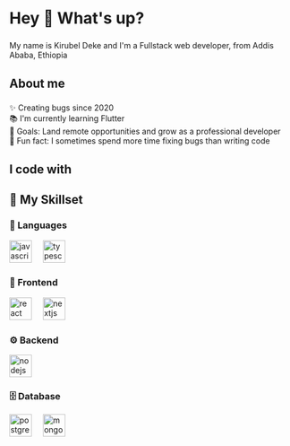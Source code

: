 <h1 align="left">Hey 👋 What's up?</h1>

###

<p align="left">My name is Kirubel Deke and I'm a Fullstack web developer, from Addis Ababa, Ethiopia</p>

###

<h2 align="left">About me</h2>

###

<p align="left">✨ Creating bugs since 2020<br>📚 I'm currently learning Flutter<br>🎯 Goals: Land remote opportunities and grow as a professional developer<br>🎲 Fun fact: I sometimes spend more time fixing bugs than writing code</p>

###

<h2 align="left">I code with</h2>

###

<h2 align="left">🚀 My Skillset</h2>

### 📝 Languages  
<div align="left">
  <img src="https://cdn.jsdelivr.net/gh/devicons/devicon/icons/javascript/javascript-original.svg" height="40" alt="javascript logo" />
  <img width="12" />
  <img src="https://cdn.jsdelivr.net/gh/devicons/devicon/icons/typescript/typescript-original.svg" height="40" alt="typescript logo" />
</div>

### 🎨 Frontend  
<div align="left">
  <img src="https://cdn.jsdelivr.net/gh/devicons/devicon/icons/react/react-original.svg" height="40" alt="react logo" />
  <img width="12" />
  <img src="https://cdn.jsdelivr.net/gh/devicons/devicon/icons/nextjs/nextjs-original.svg" height="40" alt="nextjs logo" />
</div>

### ⚙️ Backend  
<div align="left">
  <img src="https://cdn.jsdelivr.net/gh/devicons/devicon/icons/nodejs/nodejs-original.svg" height="40" alt="nodejs logo" />
</div>

### 🗄️ Database  
<div align="left">
  <img src="https://cdn.jsdelivr.net/gh/devicons/devicon/icons/postgresql/postgresql-original.svg" height="40" alt="postgresql logo" />
  <img width="12" />
  <img src="https://cdn.jsdelivr.net/gh/devicons/devicon/icons/mongodb/mongodb-original.svg" height="40" alt="mongodb logo" />
</div>


###
